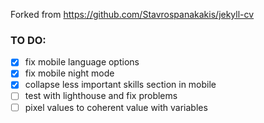 Forked from https://github.com/Stavrospanakakis/jekyll-cv

### TO DO:
 - [x] fix mobile language options
 - [x] fix mobile night mode
 - [x] collapse less important skills section in mobile
 - [ ] test with lighthouse and fix problems
 - [ ] pixel values to coherent value with variables